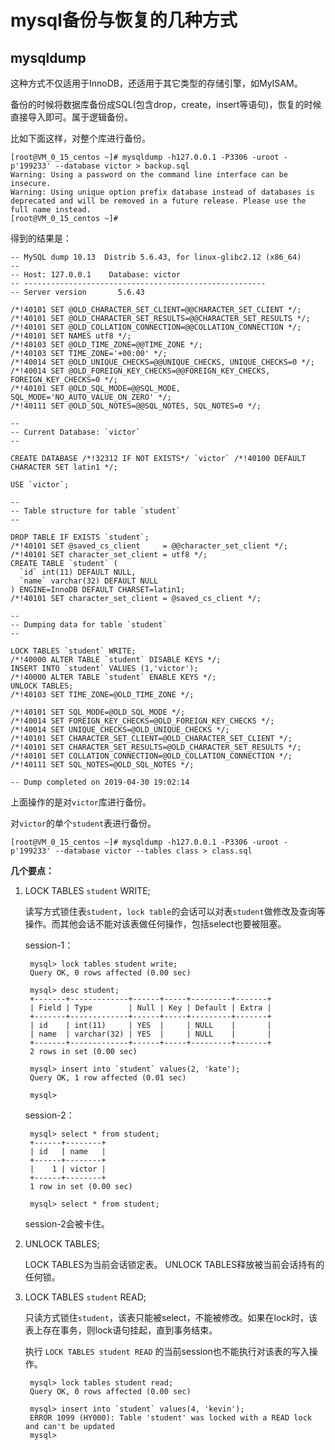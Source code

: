 # mysql备份与恢复的几种方式 #

## mysqldump ##

这种方式不仅适用于InnoDB，还适用于其它类型的存储引擎，如MyISAM。

备份的时候将数据库备份成SQL(包含drop，create，insert等语句)，恢复的时候直接导入即可。属于逻辑备份。

比如下面这样，对整个库进行备份。

	[root@VM_0_15_centos ~]# mysqldump -h127.0.0.1 -P3306 -uroot -p'199233' --database victor > backup.sql
	Warning: Using a password on the command line interface can be insecure.
	Warning: Using unique option prefix database instead of databases is deprecated and will be removed in a future release. Please use the full name instead.
	[root@VM_0_15_centos ~]# 

得到的结果是：

	-- MySQL dump 10.13  Distrib 5.6.43, for linux-glibc2.12 (x86_64)
	--
	-- Host: 127.0.0.1    Database: victor
	-- ------------------------------------------------------
	-- Server version       5.6.43
	
	/*!40101 SET @OLD_CHARACTER_SET_CLIENT=@@CHARACTER_SET_CLIENT */;
	/*!40101 SET @OLD_CHARACTER_SET_RESULTS=@@CHARACTER_SET_RESULTS */;
	/*!40101 SET @OLD_COLLATION_CONNECTION=@@COLLATION_CONNECTION */;
	/*!40101 SET NAMES utf8 */;
	/*!40103 SET @OLD_TIME_ZONE=@@TIME_ZONE */;
	/*!40103 SET TIME_ZONE='+00:00' */;
	/*!40014 SET @OLD_UNIQUE_CHECKS=@@UNIQUE_CHECKS, UNIQUE_CHECKS=0 */;
	/*!40014 SET @OLD_FOREIGN_KEY_CHECKS=@@FOREIGN_KEY_CHECKS, FOREIGN_KEY_CHECKS=0 */;
	/*!40101 SET @OLD_SQL_MODE=@@SQL_MODE, SQL_MODE='NO_AUTO_VALUE_ON_ZERO' */;
	/*!40111 SET @OLD_SQL_NOTES=@@SQL_NOTES, SQL_NOTES=0 */;
	
	--
	-- Current Database: `victor`
	--
	
	CREATE DATABASE /*!32312 IF NOT EXISTS*/ `victor` /*!40100 DEFAULT CHARACTER SET latin1 */;
	
	USE `victor`;
	
	--
	-- Table structure for table `student`
	--
	
	DROP TABLE IF EXISTS `student`;
	/*!40101 SET @saved_cs_client     = @@character_set_client */;
	/*!40101 SET character_set_client = utf8 */;
	CREATE TABLE `student` (
	  `id` int(11) DEFAULT NULL,
	  `name` varchar(32) DEFAULT NULL
	) ENGINE=InnoDB DEFAULT CHARSET=latin1;
	/*!40101 SET character_set_client = @saved_cs_client */;
	
	--
	-- Dumping data for table `student`
	--
	
	LOCK TABLES `student` WRITE;
	/*!40000 ALTER TABLE `student` DISABLE KEYS */;
	INSERT INTO `student` VALUES (1,'victor');
	/*!40000 ALTER TABLE `student` ENABLE KEYS */;
	UNLOCK TABLES;
	/*!40103 SET TIME_ZONE=@OLD_TIME_ZONE */;
	
	/*!40101 SET SQL_MODE=@OLD_SQL_MODE */;
	/*!40014 SET FOREIGN_KEY_CHECKS=@OLD_FOREIGN_KEY_CHECKS */;
	/*!40014 SET UNIQUE_CHECKS=@OLD_UNIQUE_CHECKS */;
	/*!40101 SET CHARACTER_SET_CLIENT=@OLD_CHARACTER_SET_CLIENT */;
	/*!40101 SET CHARACTER_SET_RESULTS=@OLD_CHARACTER_SET_RESULTS */;
	/*!40101 SET COLLATION_CONNECTION=@OLD_COLLATION_CONNECTION */;
	/*!40111 SET SQL_NOTES=@OLD_SQL_NOTES */;
	
	-- Dump completed on 2019-04-30 19:02:14

上面操作的是对`victor`库进行备份。

对`victor`的单个`student`表进行备份。

	[root@VM_0_15_centos ~]# mysqldump -h127.0.0.1 -P3306 -uroot -p'199233' --database victor --tables class > class.sql


**几个要点：**

1. LOCK TABLES `student` WRITE;

	读写方式锁住表`student`，`lock table`的会话可以对表`student`做修改及查询等操作。而其他会话不能对该表做任何操作，包括select也要被阻塞。

	session-1：

		mysql> lock tables student write;
		Query OK, 0 rows affected (0.00 sec)
		
		mysql> desc student;
		+-------+-------------+------+-----+---------+-------+
		| Field | Type        | Null | Key | Default | Extra |
		+-------+-------------+------+-----+---------+-------+
		| id    | int(11)     | YES  |     | NULL    |       |
		| name  | varchar(32) | YES  |     | NULL    |       |
		+-------+-------------+------+-----+---------+-------+
		2 rows in set (0.00 sec)
		
		mysql> insert into `student` values(2, 'kate');
		Query OK, 1 row affected (0.01 sec)
		
		mysql> 
		
	session-2：

		mysql> select * from student;
		+------+--------+
		| id   | name   |
		+------+--------+
		|    1 | victor |
		+------+--------+
		1 row in set (0.00 sec)
		
		mysql> select * from student;
	
	session-2会被卡住。	

2. UNLOCK TABLES;

	LOCK TABLES为当前会话锁定表。 UNLOCK TABLES释放被当前会话持有的任何锁。

3. LOCK TABLES `student` READ;
	
	只读方式锁住`student`，该表只能被select，不能被修改。如果在lock时，该表上存在事务，则lock语句挂起，直到事务结束。

	执行 `LOCK TABLES student READ` 的当前session也不能执行对该表的写入操作。

		mysql> lock tables student read;
		Query OK, 0 rows affected (0.00 sec)
		
		mysql> insert into `student` values(4, 'kevin');
		ERROR 1099 (HY000): Table 'student' was locked with a READ lock and can't be updated
		mysql> 
		
